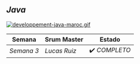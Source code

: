 ## *Java*

[![developpement-java-maroc.gif](https://i.postimg.cc/7YKBZVGk/developpement-java-maroc.gif)](https://postimg.cc/1fN0WDrC)

| Semana | Srum Master | Estado | 
| ---- | ---- | ---- |
| *Semana 3* | *Lucas Ruiz* | ✔️ *COMPLETO* |